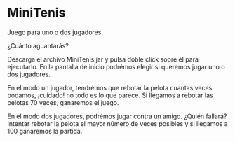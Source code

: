 # MiniTenis
Juego para uno o dos jugadores.

¿Cuánto aguantarás?

Descarga el archivo MiniTenis.jar y pulsa doble click sobre él para ejecutarlo.
En la pantalla de inicio podrémos elegir si queremos jugar uno o dos jugadores.

En el modo un jugador, tendrémos que rebotar la pelota cuantas veces podamos, ¡cuidado!
no todo es lo que parece.
Si llegamos a rebotar las pelotas 70 veces, ganaremos el juego.

En el modo dos jugadores, podrémos jugar contra un amigo. ¿Quién fallará?
Intentar rebotar la pelota el mayor número de veces posibles y si llegamos a 100 ganaremos la partida.
